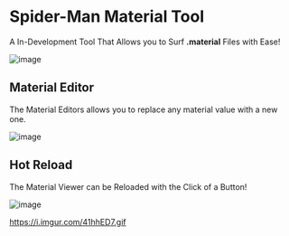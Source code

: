# Spider-Man Material Tool

A In-Development Tool That Allows you to Surf **.material** Files with Ease!

![image](https://user-images.githubusercontent.com/82282004/186992100-fb56f777-48b2-411b-bf3b-3c7829702cf5.png)

## Material Editor

The Material Editors allows you to replace any material value with a new one.

![image](https://user-images.githubusercontent.com/82282004/186992152-a10a050a-bc6a-4739-98a6-ceb9008aae69.png)

## Hot Reload

The Material Viewer can be Reloaded with the Click of a Button!

![image](https://user-images.githubusercontent.com/82282004/186992237-8dc342eb-151a-4ba7-a445-1bf81e50fe63.png)

https://i.imgur.com/41hhED7.gif

